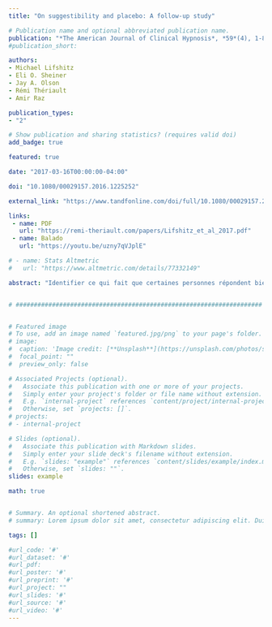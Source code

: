 ```yaml
---
title: "On suggestibility and placebo: A follow-up study"

# Publication name and optional abbreviated publication name.
publication: "*The American Journal of Clinical Hypnosis*, *59*(4), 1-8. <a href='https://doi.org/10.1080/00029157.2016.1225252' target='_blank' rel='noopener noreferrer'>doi.org/10.1080/00029157.2016.1225252</a>"
#publication_short: 

authors:
- Michael Lifshitz
- Eli O. Sheiner
- Jay A. Olson
- Rémi Thériault
- Amir Raz

publication_types:
- "2"

# Show publication and sharing statistics? (requires valid doi)
add_badge: true

featured: true

date: "2017-03-16T00:00:00-04:00"

doi: "10.1080/00029157.2016.1225252"

external_link: "https://www.tandfonline.com/doi/full/10.1080/00029157.2016.1225252"

links: 
 - name: PDF
   url: "https://remi-theriault.com/papers/Lifshitz_et_al_2017.pdf"
 - name: Balado
   url: "https://youtu.be/uzny7qVJplE"

# - name: Stats Altmetric
#   url: "https://www.altmetric.com/details/77332149"

abstract: "Identifier ce qui fait que certaines personnes répondent bien aux placébos reste un défi majeur. Ici, nous tentons de reproduire une étude antérieure dans laquelle nous avons trouvé une relation entre la suggestibilité hypnotique et les évaluations subjectives de la relaxation après l'ingestion d'un sédatif placébo (Sheiner, Lifshitz et Raz, 2016). Pour évaluer la fiabilité de cet effet, nous avons testé 34 participants en utilisant une conception similaire. Les participants ont ingéré une capsule placébo dans l'une des deux conditions suivantes : (1) relaxation, dans laquelle nous avons décrit la capsule comme un sédatif à base de plantes, ou (2) contrôle, dans lequel nous avons décrit la capsule comme inerte. Pour indexer la réponse au placébo, nous avons recueilli des mesures de la pression artérielle et de la fréquence cardiaque, ainsi que des évaluations auto-déclarées de la relaxation et de la somnolence. Malgré l'utilisation d'une conception expérimentale similaire à celle de notre étude précédente, nous n'avons pas été en mesure de reproduire la corrélation entre la suggestibilité hypnotique et la réponse au placébo. De plus, alors que dans notre expérience précédente, nous avons observé un changement dans les évaluations subjectives de la relaxation mais aucun changement dans les mesures physiologiques, nous avons constaté ici que la fréquence cardiaque diminuait dans la condition de relaxation tandis que les évaluations subjectives restaient inchangées. Même dans un contexte constant de relaxation, nos résultats actuels indiquent donc que les placébos peuvent induire des effets inconstants, ténus et peu fiables. Bien que nous ayons une faible puissance statistique, nos résultats concordent provisoirement avec la notion selon laquelle la réponse au placébo implique probablement une interaction complexe et multiforme entre les traits, les attentes et les contextes."


# ####################################################################


# Featured image
# To use, add an image named `featured.jpg/png` to your page's folder. 
# image:
#  caption: 'Image credit: [**Unsplash**](https://unsplash.com/photos/s9CC2SKySJM)'
#  focal_point: ""
#  preview_only: false

# Associated Projects (optional).
#   Associate this publication with one or more of your projects.
#   Simply enter your project's folder or file name without extension.
#   E.g. `internal-project` references `content/project/internal-project/index.md`.
#   Otherwise, set `projects: []`.
# projects:
# - internal-project

# Slides (optional).
#   Associate this publication with Markdown slides.
#   Simply enter your slide deck's filename without extension.
#   E.g. `slides: "example"` references `content/slides/example/index.md`.
#   Otherwise, set `slides: ""`.
slides: example

math: true


# Summary. An optional shortened abstract.
# summary: Lorem ipsum dolor sit amet, consectetur adipiscing elit. Duis posuere tellus ac convallis placerat. Proin tincidunt magna sed ex sollicitudin condimentum.

tags: []

#url_code: '#'
#url_dataset: '#'
#url_pdf: 
#url_poster: '#'
#url_preprint: '#'
#url_project: ""
#url_slides: '#'
#url_source: '#'
#url_video: '#'
---
```

